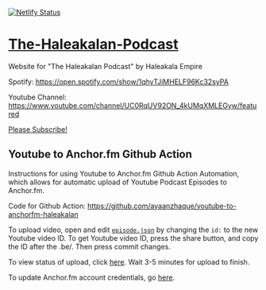 [![Netlify Status](https://api.netlify.com/api/v1/badges/b32dac90-12bd-4a6d-ac9c-bd70d0039be7/deploy-status)](https://app.netlify.com/sites/thehaleakalan/deploys)

# [The-Haleakalan-Podcast](http://thehaleakalan.tech)
Website for "The Haleakalan Podcast" by Haleakala Empire

Spotify: https://open.spotify.com/show/1qhyTJiMHELF96Kc32syPA

Youtube Channel: https://www.youtube.com/channel/UC0RqUV92ON_4kUMqXMLEGyw/featured

[Please Subscribe!](https://www.youtube.com/channel/UC0RqUV92ON_4kUMqXMLEGyw?sub_confirmation=1)

## Youtube to Anchor.fm Github Action

Instructions for using Youtube to Anchor.fm Github Action Automation, which allows for automatic upload of Youtube Podcast Episodes to Anchor.fm.

Code for Github Action: https://github.com/ayaanzhaque/youtube-to-anchorfm-haleakalan

To upload video, open and edit [`episode.json`](https://github.com/ayaanzhaque/The-Haleakalan-Podcast/edit/master/episode.json) by changing the `id:` to the new Youtube video ID. To get Youtube video ID, press the share button, and copy the ID after the .be/. Then press commit changes.

To view status of upload, click [here](https://github.com/ayaanzhaque/youtube-to-anchorfm-haleakalan/actions). Wait 3-5 minutes for upload to finish. 

To update Anchor.fm account credentials, go [here](https://github.com/ayaanzhaque/The-Haleakalan-Podcast/settings/secrets/actions). 

